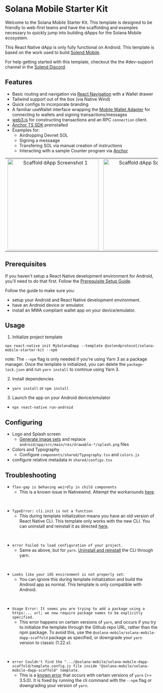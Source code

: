 # Solana Mobile Starter Kit

Welcome to the Solana Mobile Starter Kit.
This template is designed to be friendly to web-first teams and have the scaffolding and examples necessary to quickly jump into building dApps for the Solana Mobile ecosystem.

This React Native dApp is only fully functional on Android. This template is based on the work used to build [Solend Mobile](https://twitter.com/solendprotocol/status/1727355528232464535).

For help getting started with this template, checkout the the #dev-support channel in the [Solend Discord](https://discord.gg/aGXvPNGXDT).

## Features
- Basic routing and navigation via [React Navigation](https://reactnavigation.org/) with a Wallet drawer
- Tailwind support out of the box (via Native Wind)
- Quick configs to incorporate branding
- A familiar useWallet interface wrapping the [Mobile Wallet Adapter](https://github.com/solana-mobile/mobile-wallet-adapter/tree/main/js/packages/mobile-wallet-adapter-protocol) for connecting to wallets and signing transactions/messages
- [web3.js](https://solana-labs.github.io/solana-web3.js/) for constructing transactions and an RPC `connection` client.
- [Anchor TS SDK]([https://solana-labs.github.io/solana-web3.js/](https://github.com/coral-xyz/anchor/tree/master/ts/packages/anchor)) preinstalled
- Examples for:
  - Airdropping Devnet SOL
  - Signing a messaage
  - Transfering SOL via manual creation of instructions
  - Interacting with a sample Counter program via [Anchor]([https://solana-labs.github.io/solana-web3.js/](https://github.com/coral-xyz/anchor/tree/master/ts/packages/anchor))

<table>
  <tr>
    <td align="center">
      <img src="https://github.com/solendprotocol/solana-mobile-starter-kit/assets/89805726/ad33b851-1773-43cf-b857-d6722490b329" alt="Scaffold dApp Screenshot 1" width=300 />
    </td>
    <td align="center">
      <img src="https://github.com/solendprotocol/solana-mobile-starter-kit/assets/89805726/5e317dfe-b459-4645-9965-729b6611fa94" alt="Scaffold dApp Screenshot 3" width=300 />
    </td>
    <td align="center">
      <img src="https://github.com/solendprotocol/solana-mobile-starter-kit/assets/89805726/08ab0cd0-9d3f-43fb-bf17-bb8bb8fe63ee" alt="Scaffold dApp Screenshot 2" width=300 />
    </td>
  </tr>
</table>

## Prerequisites

If you haven't setup a React Native development environment for Android, you'll need to do that first. Follow the [Prerequisite Setup Guide](https://docs.solanamobile.com/getting-started/development-setup).

Follow the guide to make sure you:
- setup your Android and React Native development environment.
- have an Android device or emulator.
- install an MWA compliant wallet app on your device/emulator.
   
## Usage
1. Initialize project template
```
npx react-native init MySolanaDapp --template @solendprotocol/solana-mobile-starter-kit --npm
```
note: The `--npm` flag is only needed if you're using Yarn 3 as a package manager. Once the template is initialized, you can delete the `package-lock.json` and run `yarn install` to continue using Yarn 3.

2. Install dependencies
- `yarn install` or `npm install`
3. Launch the app on your Android device/emulator
- `npx react-native run-android`

## Configuring
- Logo and Splash screen
  - [Generate image sets](https://www.appicon.co/#image-sets) and replace `android/app/src/main/res/drawable-*/splash.png` files
- Colors and Typography
  - Configure `components/shared/Typography.tsx` and `colors.js`
- configure relative metadata in `shared/configs.tsx`

## Troubleshooting
  
- `flex-gap is behaving weirdly in child components` 
  - This is a known issue in Nativewind. Attempt the workarounds [here](https://github.com/styled-components/styled-components/issues/3628).

<br>

- `TypeError: cli.init is not a function` 
  - This during template initialization means you have an old version of React Native CLI. 
This template only works with the new CLI. You can uninstall and reinstall it as directed [here](https://stackoverflow.com/questions/72768245/typeerror-cli-init-is-not-a-function-for-react-native).

<br>

- `error Failed to load configuration of your project.`
  - Same as above, but for `yarn`. [Uninstall and reinstall](https://github.com/react-native-community/cli#updating-the-cli) the CLI through yarn.

<br>

- `Looks like your iOS environment is not properly set`:
  -  You can ignore this during template initialization and build the Android app as normal. This template is only compatible with Android.

<br>

- `Usage Error: It seems you are trying to add a package using a https:... url; we now require package names to be explicitly specified.`
  - This error happens on certain versions of `yarn`, and occurs if you try to initialize the template through the Github repo URL, rather than the npm package. To avoid this, use the `@solana-mobile/solana-mobile-dapp-scaffold` package as specified, or downgrade your `yarn` version to classic (1.22.x).

<br>

- `error Couldn't find the ".../@solana-mobile/solana-mobile-dapp-scaffold/template.config.js file inside "@solana-mobile/solana-mobile-dapp-scaffold" template.`
  - This is a [known error](https://github.com/react-native-community/cli/issues/1924) that occurs with certain versions of `yarn` (>= 3.5.0). It is fixed by running the cli command with the `--npm` flag or downgrading your version of `yarn`.

